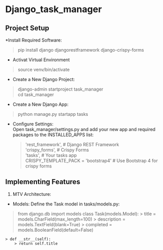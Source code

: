 # Django_task_manager
## Project Setup
*Install Required Software:  
> pip install django djangorestframework django-crispy-forms
* Activat Virtual Environment  
> source venv/bin/activate  
* Create a New Django Project:  
> django-admin startproject task_manager  
> cd task_manager
* Create a New Django App:  
> python manage.py startapp tasks
* Configure Settings:  
  Open task_manager/settings.py and add your new app and required packages to the INSTALLED_APPS list:  
    > 'rest_framework',  # Django REST Framework  
    > 'crispy_forms',    # Crispy Forms  
    > 'tasks',           # Your tasks app  
  > CRISPY_TEMPLATE_PACK = 'bootstrap4'  # Use Bootstrap 4 for crispy forms
## Implementing Features  
1. MTV Architecture:
* Models: Define the Task model in tasks/models.py:
> from django.db import models
> class Task(models.Model):
    > title = models.CharField(max_length=100)
    > description = models.TextField(blank=True)
    > completed = models.BooleanField(default=False)

    > def __str__(self):
        > return self.title




